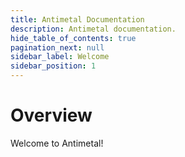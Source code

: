 ```yaml
---
title: Antimetal Documentation
description: Antimetal documentation.
hide_table_of_contents: true
pagination_next: null
sidebar_label: Welcome
sidebar_position: 1
---
```


# Overview

Welcome to Antimetal!
